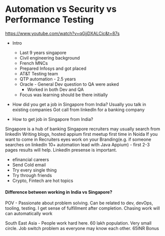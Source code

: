 # Automation vs Security vs Performance Testing

https://www.youtube.com/watch?v=qGjjDXALCic&t=87s

* Intro
  * Last 9 years singapore
  * Civil engineering background
  * French MNCs
  * Prepared Infosys and got placed
  * AT&T Testing team
  * QTP automation - 2.5 years
  * Oracle - General Dev question to QA were asked
    * Worked in both Dev and QA
  * Focus was learning should be there initially

* How did you get a job in Singapore from India?
Usually you talk in existing companies
Got call from linkedIn for a banking company

* How to get job in Singapore from India?

Singapore is a hub of banking
Singapore recruiters may usually search from linkedIn
Writing blogs, hosted appium first meetup first time in Noida
If you want to come in Recruiters eyes work on your Branding(e.g. if someone searches on linkedIn 10+ automation lead with Java Appium) - first 2-3 pages results will help. LinkedIn presense is important.

* efinancial careers
* Send Cold email
* Try every single thing
* Try through friends
* Crypto, Fintech are hot topics

#### Difference between working in India vs Singapore?

POV - Passionate about problem solving. Can be related to dev, devOps, tooling, testing. I get sense of fulfillment after completion.
Chasing work will can automatically work

South East Asia - People work hard here.
60 lakh population.
Very small circle. Job switch problem as everyone may know each other.
65INR
Bonus

